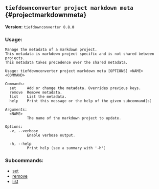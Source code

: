 ## `tiefdownconverter project markdown meta` {#projectmarkdownmeta}

**Version:** `tiefdownconverter 0.8.0`

### Usage:

```
Manage the metadata of a markdown project.
This metadata is markdown project specific and is not shared between projects.
This metadata takes precedence over the shared metadata.

Usage: tiefdownconverter project markdown meta [OPTIONS] <NAME> <COMMAND>

Commands:
  set     Add or change the metadata. Overrides previous keys.
  remove  Remove metadata.
  list    List the metadata.
  help    Print this message or the help of the given subcommand(s)

Arguments:
  <NAME>
          The name of the markdown project to update.

Options:
  -v, --verbose
          Enable verbose output.

  -h, --help
          Print help (see a summary with '-h')
```

### Subcommands:

- [set](#projectmarkdownmetaset)
- [remove](#projectmarkdownmetaremove)
- [list](#projectmarkdownmetalist)

